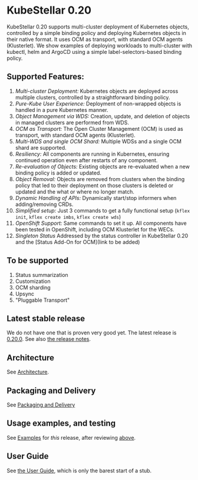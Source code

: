 # KubeStellar 0.20

KubeStellar 0.20  supports multi-cluster deployment of Kubernetes objects, controlled by a 
simple binding policy and deploying Kubernetes objects in their native format.  It uses OCM as 
transport, with standard OCM agents (Klusterlet). We show examples of deploying workloads to 
multi-cluster with kubectl, helm and ArgoCD using a simple label-selectors-based binding policy.


## Supported Features:

1. *Multi-cluster Deployment:* Kubernetes objects are deployed across multiple clusters, controlled by a 
straightforward binding policy.
2. *Pure-Kube User Experience:* Deployment of non-wrapped objects is handled in a pure Kubernetes manner.
3. *Object Management via WDS:* Creation, update, and deletion of objects in managed clusters are performed from WDS.
4. *OCM as Transport:* The Open Cluster Management (OCM) is used as transport, with standard OCM agents (Klusterlet).
5. *Multi-WDS and single OCM Shard:* Multiple WDSs and a single OCM shard are supported.
6. *Resiliency:* All components are running in Kubernetes, ensuring continued operation even after restarts of any component.
7. *Re-evaluation of Objects:* Existing objects are re-evaluated when a new binding policy is added or updated.
8. *Object Removal:* Objects are removed from clusters when the binding policy that led to their deployment on
 those clusters is deleted or updated and the what or where no longer match.
9. *Dynamic Handling of APIs:* Dynamically start/stop informers when adding/removing CRDs.
10. *Simplified setup:* Just 3 commands to get a fully functional setup (`kflex init`, `kflex create imbs`, `kflex create wds`)
11. *OpenShift Support:* Same commands to set it up. All components have been tested in OpenShift, 
including OCM Klusterlet for the WECs.
12. *Singleton Status* Addressed by the status controller in KubeStellar 0.20 and the [Status Add-On for OCM](link to be added)

## To be supported

1. Status summarization
2. Customization
3. OCM sharding
4. Upsync
5. "Pluggable Transport" 

## Latest stable release

We do not have one that is proven very good yet.
The latest release is [0.20.0](../../../../v0.20.0).
See also [the release notes](release-notes.md).

## Architecture

See [Architecture](architecture.md).

## Packaging and Delivery

See [Packaging and Delivery](packaging.md)

## Usage examples, and testing

See [Examples](examples.md) for _this_ release, after reviewing [above](#latest-stable-release).

## User Guide

See [the User Guide](user-guide.md), which is only the barest start of a stub.
